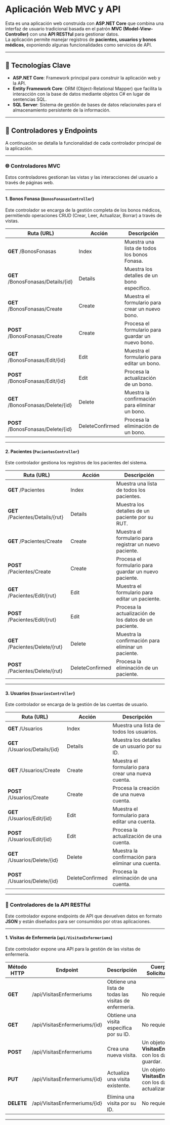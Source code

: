# Aplicación Web MVC y API

Esta es una aplicación web construida con **ASP.NET Core** que combina una interfaz de usuario tradicional basada en el patrón **MVC (Model-View-Controller)** con una **API RESTful** para gestionar datos.  
La aplicación permite manejar registros de **pacientes, usuarios y bonos médicos**, exponiendo algunas funcionalidades como servicios de API.

---

## 🚀 Tecnologías Clave

- **ASP.NET Core**: Framework principal para construir la aplicación web y la API.  
- **Entity Framework Core**: ORM (Object-Relational Mapper) que facilita la interacción con la base de datos mediante objetos C# en lugar de sentencias SQL.  
- **SQL Server**: Sistema de gestión de bases de datos relacionales para el almacenamiento persistente de la información.  

---

## 📂 Controladores y Endpoints

A continuación se detalla la funcionalidad de cada controlador principal de la aplicación.

---

### 🌐 Controladores MVC

Estos controladores gestionan las vistas y las interacciones del usuario a través de páginas web.

---

#### 1. Bonos Fonasa (`BonosFonasasController`)

Este controlador se encarga de la gestión completa de los bonos médicos, permitiendo operaciones CRUD (Crear, Leer, Actualizar, Borrar) a través de vistas.

| Ruta (URL)                  | Acción            | Descripción                                   |
|------------------------------|------------------|-----------------------------------------------|
| **GET** /BonosFonasas       | Index            | Muestra una lista de todos los bonos Fonasa. |
| **GET** /BonosFonasas/Details/{id} | Details | Muestra los detalles de un bono específico.   |
| **GET** /BonosFonasas/Create | Create          | Muestra el formulario para crear un nuevo bono. |
| **POST** /BonosFonasas/Create | Create         | Procesa el formulario para guardar un nuevo bono. |
| **GET** /BonosFonasas/Edit/{id} | Edit         | Muestra el formulario para editar un bono.   |
| **POST** /BonosFonasas/Edit/{id} | Edit        | Procesa la actualización de un bono.         |
| **GET** /BonosFonasas/Delete/{id} | Delete     | Muestra la confirmación para eliminar un bono. |
| **POST** /BonosFonasas/Delete/{id} | DeleteConfirmed | Procesa la eliminación de un bono. |

---

#### 2. Pacientes (`PacientesController`)

Este controlador gestiona los registros de los pacientes del sistema.

| Ruta (URL)                   | Acción           | Descripción                                    |
|-------------------------------|-----------------|------------------------------------------------|
| **GET** /Pacientes           | Index           | Muestra una lista de todos los pacientes.     |
| **GET** /Pacientes/Details/{rut} | Details     | Muestra los detalles de un paciente por su RUT. |
| **GET** /Pacientes/Create    | Create          | Muestra el formulario para registrar un nuevo paciente. |
| **POST** /Pacientes/Create   | Create          | Procesa el formulario para guardar un nuevo paciente. |
| **GET** /Pacientes/Edit/{rut} | Edit           | Muestra el formulario para editar un paciente. |
| **POST** /Pacientes/Edit/{rut} | Edit          | Procesa la actualización de los datos de un paciente. |
| **GET** /Pacientes/Delete/{rut} | Delete       | Muestra la confirmación para eliminar un paciente. |
| **POST** /Pacientes/Delete/{rut} | DeleteConfirmed | Procesa la eliminación de un paciente. |

---

#### 3. Usuarios (`UsuariosController`)

Este controlador se encarga de la gestión de las cuentas de usuario.

| Ruta (URL)                   | Acción           | Descripción                                    |
|-------------------------------|-----------------|------------------------------------------------|
| **GET** /Usuarios            | Index           | Muestra una lista de todos los usuarios.      |
| **GET** /Usuarios/Details/{id} | Details        | Muestra los detalles de un usuario por su ID. |
| **GET** /Usuarios/Create     | Create          | Muestra el formulario para crear una nueva cuenta. |
| **POST** /Usuarios/Create    | Create          | Procesa la creación de una nueva cuenta.      |
| **GET** /Usuarios/Edit/{id}  | Edit            | Muestra el formulario para editar una cuenta. |
| **POST** /Usuarios/Edit/{id} | Edit            | Procesa la actualización de una cuenta.       |
| **GET** /Usuarios/Delete/{id} | Delete         | Muestra la confirmación para eliminar una cuenta. |
| **POST** /Usuarios/Delete/{id} | DeleteConfirmed | Procesa la eliminación de una cuenta. |

---

### 📡 Controladores de la API RESTful

Este controlador expone endpoints de API que devuelven datos en formato **JSON** y están diseñados para ser consumidos por otras aplicaciones.

---

#### 1. Visitas de Enfermería (`api/VisitasEnfermeriums`)

Este controlador expone una API para la gestión de las visitas de enfermería.

| Método HTTP | Endpoint                        | Descripción                                     | Cuerpo de la Solicitud (Body) | Respuesta                                   |
|-------------|---------------------------------|-------------------------------------------------|--------------------------------|---------------------------------------------|
| **GET**     | /api/VisitasEnfermeriums        | Obtiene una lista de todas las visitas de enfermería. | No requiere                     | Un array de objetos **VisitasEnfermerium**. |
| **GET**     | /api/VisitasEnfermeriums/{id}   | Obtiene una visita específica por su ID.        | No requiere                     | Un objeto **VisitasEnfermerium** o **404 Not Found**. |
| **POST**    | /api/VisitasEnfermeriums        | Crea una nueva visita.                          | Un objeto **VisitasEnfermerium** con los datos a guardar. | **201 Created** con la visita creada.       |
| **PUT**     | /api/VisitasEnfermeriums/{id}   | Actualiza una visita existente.                 | Un objeto **VisitasEnfermerium** con los datos a actualizar. | **204 No Content** en caso de éxito.       |
| **DELETE**  | /api/VisitasEnfermeriums/{id}   | Elimina una visita por su ID.                   | No requiere                     | **204 No Content** en caso de éxito.       |

---

